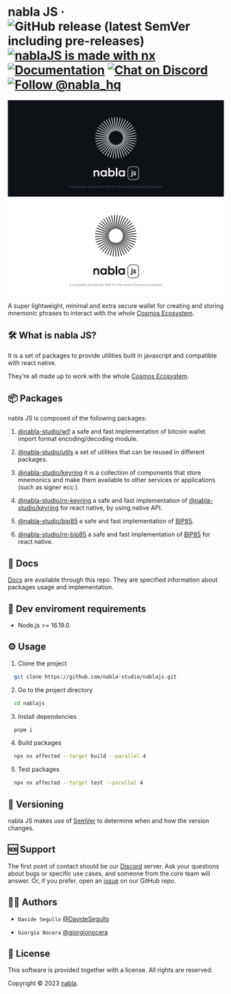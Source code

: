 **nabla JS**
&middot;
![GitHub release (latest SemVer including pre-releases)](https://img.shields.io/github/v/release/nabla-studio/nablajs?include_prereleases)
[![nablaJS is made with nx](https://img.shields.io/badge/Made%20with-nx-blue)](https://github.com/nrwl/nx)
[![Documentation](https://img.shields.io/badge/documentation-yes-brightgreen.svg)](https://github.com/nabla-studio/nablajs/tree/main/docs)
[![Chat on Discord](https://img.shields.io/badge/chat-on%20discord-orange)](https://discord.gg/WzXYRd3AwH)
[![Follow @nabla_hq](https://img.shields.io/twitter/follow/nabla_hq.svg?label=Follow%20@nabla_hq)](https://twitter.com/intent/follow?screen_name=nabla_hq)
=====

![Enabling business to Web3](docs/assets/images/nabla_js_dark.png#gh-dark-mode-only)
![Enabling business to Web3](docs/assets/images/nabla_js_light.png#gh-light-mode-only)

A super lightweight, minimal and extra secure wallet for creating and storing
mnemonic phrases to interact with the whole
[Cosmos Ecosystem](https://cosmos.network/).

## 🛠️ What is nabla JS?

It is a set of packages to provide utilities built in javascript and compatible with react native.

They're all made up to work with the whole [Cosmos Ecosystem](https://cosmos.network/).

## 📦 Packages

nabla JS is composed of the following packages:

1. [@nabla-studio/wif](packages/wif/README.md) a safe and fast implementation of bitcoin wallet import format encoding/decoding module.

2. [@nabla-studio/utils](packages/utils/README.md) a set of utilities that can be reused in different packages.

3. [@nabla-studio/keyring](packages/keyring/README.md) it is a collection of components that store mnemonics and make them available to other services or applications (such as signer ecc.).

4. [@nabla-studio/rn-keyring](packages/rn-keyring/README.md) a safe and fast implementation of [@nabla-studio/keyring](packages/keyring/README.md) for react native, by using native API.

5. [@nabla-studio/bip85](packages/bip85/README.md) a safe and fast implementation of [BIP85](https://github.com/bitcoin/bips/blob/master/bip-0085.mediawiki).

6. [@nabla-studio/rn-bip85](packages/bip85/README.md) a safe and fast implementation of [BIP85](https://github.com/bitcoin/bips/blob/master/bip-0085.mediawiki) for react native.

## 📖 Docs

[Docs](./docs/README.md) are available through this repo. They are specified information about packages usage and implementation.

## 🚀 Dev enviroment requirements

- Node.js >= 16.19.0

## ⚙️ Usage

1. Clone the project

```bash
  git clone https://github.com/nabla-studio/nablajs.git
```

2. Go to the project directory

```bash
  cd nablajs
```

3. Install dependencies

```bash
  pnpm i
```

4. Build packages

```bash
  npx nx affected --target build --parallel 4
```

5. Test packages

```bash
  npx nx affected --target test --parallel 4
```

## 🔁 Versioning

nabla JS makes use of [SemVer](http://semver.org/) to determine when and how the version changes.

## 🆘 Support

The first point of contact should be our
[Discord](https://discord.gg/WzXYRd3AwH) server. Ask your questions about bugs
or specific use cases, and someone from the core team will answer. Or, if you
prefer, open an [issue](https://github.com/nabla-studio/nablajs/issues) on
our GitHub repo.

## 👨‍💻 Authors

- `Davide Segullo` [@DavideSegullo](https://github.com/DavideSegullo)

- `Giorgio Nocera` [@giorgionocera](https://github.com/giorgionocera)

## 📜 License

This software is provided together with a license. All rights are reserved.

Copyright © 2023 [nabla](https://github.com/nabla-studio).
